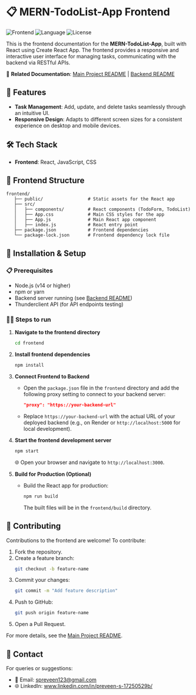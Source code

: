 # 📋 MERN-TodoList-App Frontend

![Frontend](https://img.shields.io/badge/Frontend-React-orange.svg)
![Language](https://img.shields.io/badge/Language-JavaScript-yellow.svg)
![License](https://img.shields.io/badge/License-MIT-lightgrey.svg)

This is the frontend documentation for the **MERN-TodoList-App**, built with React using Create React App. The frontend provides a responsive and interactive user interface for managing tasks, communicating with the backend via RESTful APIs.

🔗 **Related Documentation**: [Main Project README](../README.md) | [Backend README](../backend/README.md)

## 🚀 Features

- **Task Management**: Add, update, and delete tasks seamlessly through an intuitive UI.
- **Responsive Design**: Adapts to different screen sizes for a consistent experience on desktop and mobile devices.

## 🛠️ Tech Stack

- **Frontend**: React, JavaScript, CSS

## 📂 Frontend Structure

```
frontend/
   ├── public/                 # Static assets for the React app
   ├── src/
   │   ├── components/         # React components (TodoForm, TodoList)
   │   ├── App.css             # Main CSS styles for the app
   │   ├── App.js              # Main React app component
   │   ├── index.js            # React entry point
   ├── package.json            # Frontend dependencies
   └── package-lock.json       # Frontend dependency lock file
```

## 🧪 Installation & Setup

### 📋 Prerequisites
- Node.js (v14 or higher)
- npm or yarn
- Backend server running (see [Backend README](../backend/README.md))
- Thunderclient API (for API endpoints testing)

### 🧑‍💻 Steps to run
1. **Navigate to the frontend directory**
   ```bash
   cd frontend
   ```

2. **Install frontend dependencies**
   ```bash
   npm install
   ```

3. **Connect Frontend to Backend**
   - Open the `package.json` file in the `frontend` directory and add the following proxy setting to connect to your backend server:
     ```json
     "proxy": "https://your-backend-url"
     ```
   - Replace `https://your-backend-url` with the actual URL of your deployed backend (e.g., on Render or `http://localhost:5000` for local development).

4. **Start the frontend development server**
   ```bash
   npm start
   ```
   🌐 Open your browser and navigate to `http://localhost:3000`.

5. **Build for Production (Optional)**
   - Build the React app for production:
     ```bash
     npm run build
     ```
     The built files will be in the `frontend/build` directory.

## 🤝 Contributing

Contributions to the frontend are welcome! To contribute:
1. Fork the repository.
2. Create a feature branch:
   ```bash
   git checkout -b feature-name
   ```
3. Commit your changes:
   ```bash
   git commit -m "Add feature description"
   ```
4. Push to GitHub:
   ```bash
   git push origin feature-name
   ```
5. Open a Pull Request.

For more details, see the [Main Project README](../README.md).

## 📧 Contact

For queries or suggestions:
- 📩 Email: spreveen123@gmail.com
- 🌐 LinkedIn: www.linkedin.com/in/preveen-s-17250529b/
